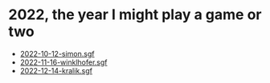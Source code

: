 <script type="text/javascript" src="/assets/wgo-plugin.js"></script>
<script type="text/javascript" src="/assets/wgo/wgo.min.js"></script>
<script type="text/javascript" src="/assets/wgo/wgo.player.min.js"></script>
<link rel="stylesheet" type="text/css" href="/assets/wgo/wgo.player.css" />

# 2022, the year I might play a game or two

* [2022-10-12-simon.sgf](2022-10-12-simon.sgf)
* [2022-11-16-winklhofer.sgf](2022-11-16-winklhofer.sgf)
* [2022-12-14-kralik.sgf](2022-12-14-kralik.sgf)
